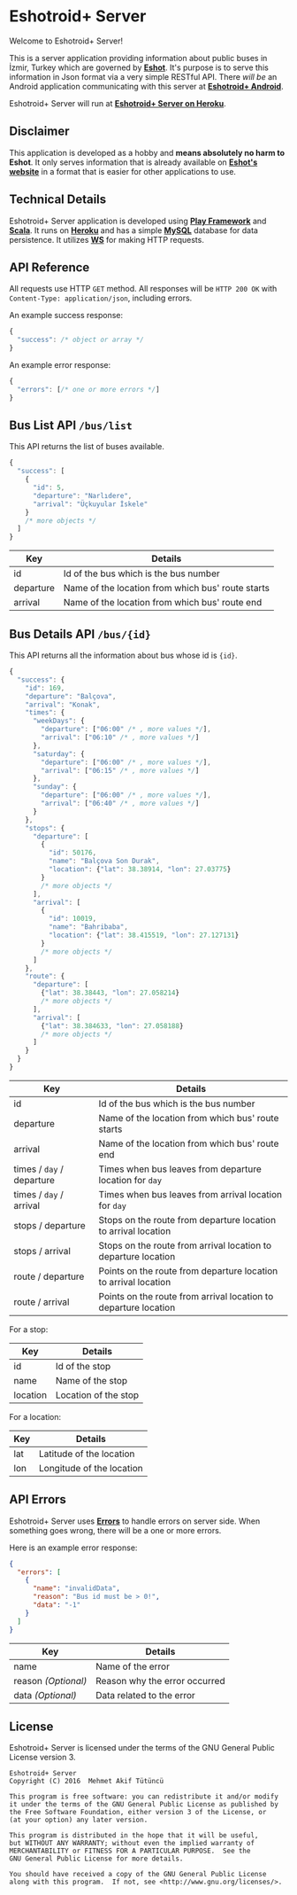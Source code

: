 Eshotroid+ Server
=================
Welcome to Eshotroid+ Server!

This is a server application providing information about public buses in İzmir, Turkey which are governed by [**Eshot**](http://www.eshot.gov.tr). It's purpose is to serve this information in Json format via a very simple RESTful API. There *will be* an Android application communicating with this server at [**Eshotroid+ Android**](https://github.com/mehmetakiftutuncu/EshotroidPlusAndroid).

Eshotroid+ Server will run at [**Eshotroid+ Server on Heroku**](https://eshotroidplusserver.herokuapp.com).

Disclaimer
----------
This application is developed as a hobby and **means absolutely no harm to Eshot**. It only serves information that is already available on [**Eshot's website**](http://www.eshot.gov.tr) in a format that is easier for other applications to use.

Technical Details
-----------------
Eshotroid+ Server application is developed using [**Play Framework**](https://www.playframework.com/) and [**Scala**](http://www.scala-lang.org/). It runs on [**Heroku**](https://www.heroku.com) and has a simple [**MySQL**](https://www.mysql.com) database for data persistence. It utilizes [**WS**](https://www.playframework.com/documentation/2.5.x/ScalaWS) for making HTTP requests.

API Reference
-------------
All requests use HTTP `GET` method. All responses will be `HTTP 200 OK` with `Content-Type: application/json`, including errors.

An example success response:

```javascript
{
  "success": /* object or array */
}
```

An example error response:

```javascript
{
  "errors": [/* one or more errors */]
}
```

Bus List API `/bus/list`
------------------------
This API returns the list of buses available.

```javascript
{
  "success": [
    {
      "id": 5,
      "departure": "Narlıdere",
      "arrival": "Üçkuyular İskele"
    }
    /* more objects */
  ]
}
```

Key       | Details
--------- | ---------------
id        | Id of the bus which is the bus number
departure | Name of the location from which bus' route starts
arrival   | Name of the location from which bus' route end

Bus Details API `/bus/{id}`
---------------
This API returns all the information about bus whose id is `{id}`.

```javascript
{
  "success": {
    "id": 169,
    "departure": "Balçova",
    "arrival": "Konak",
    "times": {
      "weekDays": {
        "departure": ["06:00" /* , more values */],
        "arrival": ["06:10" /* , more values */]
      },
      "saturday": {
        "departure": ["06:00" /* , more values */],
        "arrival": ["06:15" /* , more values */]
      },
      "sunday": {
        "departure": ["06:00" /* , more values */],
        "arrival": ["06:40" /* , more values */]
      }
    },
    "stops": {
      "departure": [
        {
          "id": 50176,
          "name": "Balçova Son Durak",
          "location": {"lat": 38.38914, "lon": 27.03775}
        }
        /* more objects */
      ],
      "arrival": [
        {
          "id": 10019,
          "name": "Bahribaba",
          "location": {"lat": 38.415519, "lon": 27.127131}
        }
        /* more objects */
      ]
    },
    "route": {
      "departure": [
        {"lat": 38.38443, "lon": 27.058214}
        /* more objects */
      ],
      "arrival": [
        {"lat": 38.384633, "lon": 27.058188}
        /* more objects */
      ]
    }
  }
}
```

Key                       | Details
------------------------- | ---------------------------------------------------------------
id                        | Id of the bus which is the bus number
departure                 | Name of the location from which bus' route starts
arrival                   | Name of the location from which bus' route end
times / `day` / departure | Times when bus leaves from departure location for `day`
times / `day` / arrival   | Times when bus leaves from arrival location for `day`
stops / departure         | Stops on the route from departure location to arrival location
stops / arrival           | Stops on the route from arrival location to departure location
route / departure         | Points on the route from departure location to arrival location
route / arrival           | Points on the route from arrival location to departure location

For a stop:

Key      | Details
-------- | --------------------
id       | Id of the stop
name     | Name of the stop
location | Location of the stop

For a location:

Key | Details
----| -------------------------
lat | Latitude of the location
lon | Longitude of the location

API Errors
----------
Eshotroid+ Server uses [**Errors**](https://github.com/mehmetakiftutuncu/Errors) to handle errors on server side. When something goes wrong, there will be a one or more errors.

Here is an example error response:

```json
{
  "errors": [
    {
      "name": "invalidData",
      "reason": "Bus id must be > 0!",
      "data": "-1"
    }
  ]
}
```

Key                 | Details
------------------- | ---------------
name                | Name of the error
reason *(Optional)* | Reason why the error occurred
data *(Optional)*   | Data related to the error

License
--------------
Eshotroid+ Server is licensed under the terms of the GNU General Public License version 3.

```
Eshotroid+ Server
Copyright (C) 2016  Mehmet Akif Tütüncü

This program is free software: you can redistribute it and/or modify
it under the terms of the GNU General Public License as published by
the Free Software Foundation, either version 3 of the License, or
(at your option) any later version.

This program is distributed in the hope that it will be useful,
but WITHOUT ANY WARRANTY; without even the implied warranty of
MERCHANTABILITY or FITNESS FOR A PARTICULAR PURPOSE.  See the
GNU General Public License for more details.

You should have received a copy of the GNU General Public License
along with this program.  If not, see <http://www.gnu.org/licenses/>.
```